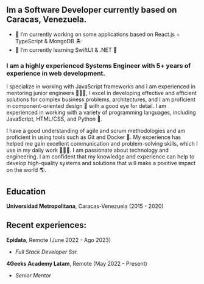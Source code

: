 ## Im a Software Developer currently based on Caracas, Venezuela.

- 🚤 I’m currently working on some applications based on React.js + TypeScript & MongoDB 🏝️
- 🌱 I’m currently learning SwiftUI & .NET 🌌

### I am a highly experienced Systems Engineer with 5+ years of experience in web development. 

I specialize in working with JavaScript frameworks and I am experienced in mentoring junior engineers 👨🏽‍🏫, I excel in developing effective and efficient solutions for complex business problems, architectures, and I am proficient in component-oriented design 🎨 with a good eye for detail. I am experienced in working with a variety of programming languages, including JavaScript, HTML/CSS, and Python 🐍.

I have a good understanding of agile and scrum methodologies and am proficient in using tools such as Git and Docker 🐳. My experience has helped me gain excellent communication and problem-solving skills, which I use in my daily work 👨🏽‍💻. I am passionate about technology and engineering. I am confident that my knowledge and experience can help to develop high-quality systems and solutions that will make a positive impact on the world 🌎.

## Education

**Universidad Metropolitana**, Caracas-Venezuela (2015 - 2020)

## Recent experiences:

**Epidata**, Remote (June 2022 - Ago 2023)

- *Full Stack Developer Ssr.*

**4Geeks Academy Latam**, Remote (May 2022 - Present)

-	*Senior Mentor*

